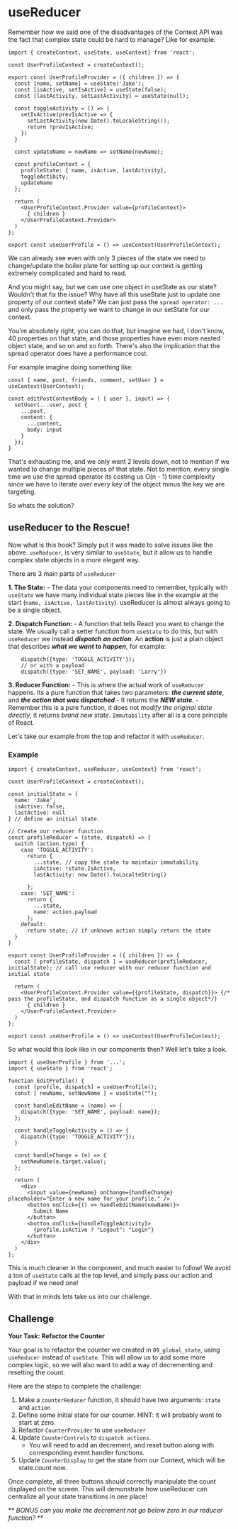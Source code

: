 # useReducer

Remember how we said one of the disadvantages of the Context API was the fact that complex state could be hard to manage? Like for example:

```TSX
import { createContext, useState, useContext} from 'react';

const UserProfileContext = createContext();

export const UserProfileProvider = ({ children }) => {
  const [name, setName] = useState('Jake');
  const [isActive, setIsActive] = useState(false);
  const [lastActivity, setLastActivity] = useState(null);

  const toggleActivity = () => {
    setIsActive(prevIsActive => {
      setLastActivity(new Date().toLocaleString());
      return !prevIsActive;
    })
  }

  const updateName = newName => setName(newName);

  const profileContext = {
    profileState: { name, isActive, lastActivity},
    toggleActibity,
    updateName
  };

  return (
    <UserProfileContext.Provider value={profileContext}>
      { children }
    </UserProfileContext.Provider>
  )
};

export const useUserProfile = () => useContext(UserProfileContext);
```

We can already see even with only 3 pieces of the state we need to change/update the boiler plate for setting up our context is getting extremely complicated and hard to read.

And you might say, but we can use one object in useState as our state? Wouldn't that fix the issue? Why have all this useState just to update one property of our context state? We can just pass the `spread operator: ...` and only pass the property we want to change in our setState for our context.

You're absolutely right, you can do that, but imagine we had, I don't know, 40 properties on that state, and those properties have even more nested object state, and so on and so forth. There's also the implication that the spread operator does have a performance cost.

For example imagine doing something like:

```TSX
const { name, post, friends, comment, setUser } = useContext(UserContext);

const editPostContentBody = ( { user }, input) => {
  setUser(...user, post {
    ...post,
    content: {
      ...content,
      body: input
    }
  });
}
```

That's exhausting me, and we only went 2 levels down, not to mention if we wanted to change multiple pieces of that state. Not to mention, every single time we use the spread operator its costing us O(n - 1) time complexity since we have to iterate over every key of the object minus the key we are targeting.

So whats the solution?

## useReducer to the Rescue!

Now what is this hook? Simply put it was made to solve issues like the above. `useReducer`, is very similar to `useState`, but it allow us to handle complex state objects in a more elegant way.

There are 3 main parts of `useReducer`

**1. The State:** - The data your components need to remember, typically with `useState` we have many individual state pieces like in the example at the start (`name, isActive, lastActivity`). useReducer is almost always going to be a single object.

**2. Dispatch Function:** - A function that tells React you want to change the state. We usually call a setter function from `useState` to do this, but with `useReducer` we instead **_dispatch an action_**. An **action** is just a plain object that describes **_what we want to happen_**, for example:

```TSX
    dispatch({type: 'TOGGLE_ACTIVITY'});
    // or with a payload
    dispatch({type: 'SET_NAME', payload: 'Larry'})
```

**3. Reducer Function:** - This is where the actual work of `useReducer` happens. Its a pure function that takes two parameters: **_the current state_**, and **_the action that was dispatched_** - It returns the **_NEW state_**. - Remember this is a pure function, it does not _modify the original state directly_, it returns _brand new state_. `Immutability` after all is a core principle of React.

Let's take our example from the top and refactor it with `useReducer`.

### Example

```TSX
import { createContext, useReducer, useContext} from 'react';

const UserProfileContext = createContext();

const initialState = {
  name: 'Jake',
  isActive: false,
  lastActive: null
} // define an initial state.

// Create our reducer function
const profileReducer = (state, dispatch) => {
  switch (action.type) {
    case 'TOGGLE_ACTIVITY':
      return {
        ...state, // copy the state to maintain immutability
        isActive: !state.IsActive,
        lastActivity: new Date().toLocalteString()

      };
    case: 'SET_NAME':
      return {
        ...state,
        name: action.payload
      };
    default:
      return state; // if unknown action simply return the state
  }
}

export const UserProfileProvider = ({ children }) => {
  const [ profileState, dispatch ] = useReducer(profileReducer, initialState); // call use reducer with our reducer function and initial state

  return (
    <UserProfileContext.Provider value={{profileState, dispatch}}> {/* pass the profileState, and dispatch function as a single object*/}
      { children }
    </UserProfileContext.Provider>
  )
};

export const useUserProfile = () => useContext(UserProfileContext);
```

So what would this look like in our components then? Well let's take a look.

```TSX
import { useUserProfile } from '...';
import { useState } from 'react';

function EditProfile() {
  const [profile, dispatch] = useUserProfile();
  const [ newName, setNewName ] = useState("");

  const handleEditName = (name) => {
    dispatch({type: 'SET_NAME', payload: name});
  };

  const handleToggleActivity = () => {
    dispatch({type: 'TOGGLE_ACTIVITY'});
  }

  const handleChange = (e) => {
    setNewName(e.target.value);
  };

  return (
    <div>
      <input value={newName} onChange={handleChange} placeholder="Enter a new name for your profile." />
      <button onClick={() => handleEditName(newName)}>
        Submit Name
      </button>
      <button onClick={handleToggleActivity}>
        {profile.isActive ? "Logout": "Login"}
      </button>
    </div>
  )
};
```

This is much cleaner in the component, and much easier to follow! We avoid a ton of `useState` calls at the top level, and simply pass our action and payload if we need one!

With that in minds lets take us into our challenge.

## Challenge

**Your Task: Refactor the Counter**

Your goal is to refactor the counter we created in `09_global_state`, using `useReducer` instead of `useState`. This will allow us to add some more complex logic, so we will also want to add a way of decrementing and resetting the count.

Here are the steps to complete the challenge:

1. Make a `counterReducer` function, it should have two arguments: `state` and `action`
1. Define some initial state for our counter. HINT: it will probably want to start at zero.
1. Refactor `CounterProvider` to use `useReducer`
1. Update `CounterControls` to `dispatch actions`.
   - You will need to add an decrement, and reset button along with corresponding event handler functions.
1. Update `CounterDisplay` to get the state from our Context, which will be state.count now.

Once complete, all three buttons should correctly manipulate the count displayed on the screen. This will demonstrate how useReducer can centralize all your state transitions in one place!

** *BONUS can you make the decrement not go below zero in our reducer function?* **
